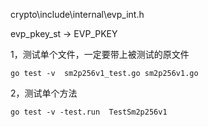 crypto\include\internal\evp_int.h

evp_pkey_st ->  EVP_PKEY

1，测试单个文件，一定要带上被测试的原文件

    go test -v  sm2p256v1_test.go sm2p256v1.go

2，测试单个方法

    go test -v -test.run  TestSm2p256v1
